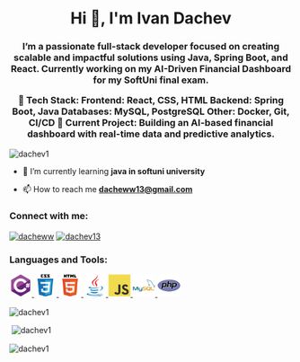 <h1 align="center">Hi 👋, I'm Ivan Dachev</h1>
<h3 align="center">
I’m a passionate full-stack developer focused on creating scalable and impactful solutions using Java, Spring Boot, and React. Currently working on my AI-Driven Financial Dashboard for my SoftUni final exam.

🔧 Tech Stack:
Frontend: React, CSS, HTML
Backend: Spring Boot, Java
Databases: MySQL, PostgreSQL
Other: Docker, Git, CI/CD
🚀 Current Project:
Building an AI-based financial dashboard with real-time data and predictive analytics.</h3>

<p align="left"> <img src="https://komarev.com/ghpvc/?username=dachev1&label=Profile%20views&color=0e75b6&style=flat" alt="dachev1" /> </p>

- 🌱 I’m currently learning **java in softuni university**

- 📫 How to reach me **dacheww13@gmail.com**

<h3 align="left">Connect with me:</h3>
<p align="left">
<a href="https://instagram.com/dacheww" target="blank"><img align="center" src="https://raw.githubusercontent.com/rahuldkjain/github-profile-readme-generator/master/src/images/icons/Social/instagram.svg" alt="dacheww" height="30" width="40" /></a>
<a href="https://www.leetcode.com/dachev13" target="blank"><img align="center" src="https://raw.githubusercontent.com/rahuldkjain/github-profile-readme-generator/master/src/images/icons/Social/leet-code.svg" alt="dachev13" height="30" width="40" /></a>
</p>

<h3 align="left">Languages and Tools:</h3>
<p align="left"> <a href="https://www.w3schools.com/cs/" target="_blank" rel="noreferrer"> <img src="https://raw.githubusercontent.com/devicons/devicon/master/icons/csharp/csharp-original.svg" alt="csharp" width="40" height="40"/> </a> <a href="https://www.w3schools.com/css/" target="_blank" rel="noreferrer"> <img src="https://raw.githubusercontent.com/devicons/devicon/master/icons/css3/css3-original-wordmark.svg" alt="css3" width="40" height="40"/> </a> <a href="https://www.w3.org/html/" target="_blank" rel="noreferrer"> <img src="https://raw.githubusercontent.com/devicons/devicon/master/icons/html5/html5-original-wordmark.svg" alt="html5" width="40" height="40"/> </a> <a href="https://www.java.com" target="_blank" rel="noreferrer"> <img src="https://raw.githubusercontent.com/devicons/devicon/master/icons/java/java-original.svg" alt="java" width="40" height="40"/> </a> <a href="https://developer.mozilla.org/en-US/docs/Web/JavaScript" target="_blank" rel="noreferrer"> <img src="https://raw.githubusercontent.com/devicons/devicon/master/icons/javascript/javascript-original.svg" alt="javascript" width="40" height="40"/> </a> <a href="https://www.mysql.com/" target="_blank" rel="noreferrer"> <img src="https://raw.githubusercontent.com/devicons/devicon/master/icons/mysql/mysql-original-wordmark.svg" alt="mysql" width="40" height="40"/> </a> <a href="https://www.php.net" target="_blank" rel="noreferrer"> <img src="https://raw.githubusercontent.com/devicons/devicon/master/icons/php/php-original.svg" alt="php" width="40" height="40"/> </a> </p>

<p><img align="center" src="https://github-readme-stats.vercel.app/api/top-langs?username=dachev1&show_icons=true&locale=en&layout=compact" alt="dachev1" /></p>

<p>&nbsp;<img align="center" src="https://github-readme-stats.vercel.app/api?username=dachev1&show_icons=true&locale=en" alt="dachev1" /></p>

<p><img align="center" src="https://github-readme-streak-stats.herokuapp.com/?user=dachev1&" alt="dachev1" /></p>


